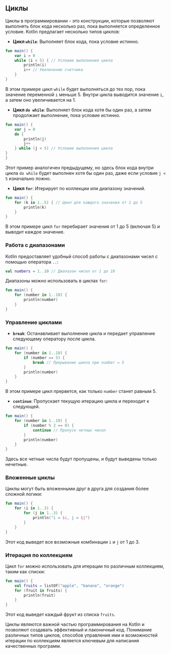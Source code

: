 <h2>Циклы</h2>

Циклы в программировании - это конструкции, которые позволяют выполнять блок кода несколько раз, пока выполняется определенное условие. Kotlin предлагает несколько типов циклов:

*   **Цикл `while`**: Выполняет блок кода, пока условие истинно.

```kotlin
fun main() {
    var i = 0
    while (i < 5) { // Условие выполнения цикла
        println(i)
        i++ // Увеличение счетчика
    }
}
```

В этом примере цикл `while` будет выполняться до тех пор, пока значение переменной `i` меньше 5. Внутри цикла выводится значение `i`, а затем оно увеличивается на 1.

*   **Цикл `do while`**: Выполняет блок кода хотя бы один раз, а затем продолжает выполнение, пока условие истинно.

```kotlin
fun main() {
    var j = 0
    do {
        println(j)
        j++
    } while (j < 5) // Условие выполнения цикла
}
}
```

Этот пример аналогичен предыдущему, но здесь блок кода внутри цикла `do while` будет выполнен хотя бы один раз, даже если условие `j < 5` изначально ложно.

*   **Цикл `for`**: Итерирует по коллекции или диапазону значений.

```kotlin
fun main() {
    for (k in 1..5) { // Цикл для каждого значения от 1 до 5
        println(k)
    }
}
```

В этом примере цикл `for` перебирает значения от 1 до 5 (включая 5) и выводит каждое значение.

### Работа с диапазонами

Kotlin предоставляет удобный способ работы с диапазонами чисел с помощью оператора `..`:

```kotlin
val numbers = 1..10 // Диапазон чисел от 1 до 10
```

Диапазоны можно использовать в циклах `for`:

```kotlin
fun main() {
    for (number in 1..10) {
        println(number)
    }
}
```

### Управление циклами

*   **`break`**: Останавливает выполнение цикла и передает управление следующему оператору после цикла.

```kotlin
fun main() {
    for (number in 1..10) {
        if (number == 5) {
            break // Прерывание цикла при number = 5
        }
        println(number)
    }
}
```

В этом примере цикл прервется, как только `number` станет равным 5.

*   **`continue`**: Пропускает текущую итерацию цикла и переходит к следующей.

```kotlin
fun main() {
    for (number in 1..10) {
        if (number % 2 == 0) {
            continue // Пропуск четных чисел
        }
        println(number)
    }
}
```

Здесь все четные числа будут пропущены, и будут выведены только нечетные.

### Вложенные циклы

Циклы могут быть вложенными друг в друга для создания более сложной логики:

```kotlin
fun main() {
    for (i in 1..3) {
        for (j in 1..3) {
            println("i = $i, j = $j")
        }
    }
}
```

Этот код выведет все возможные комбинации `i` и `j` от 1 до 3.

### Итерация по коллекциям

Цикл `for` можно использовать для итерации по различным коллекциям, таким как списки:

```kotlin
fun main() {
    val fruits = listOf("apple", "banana", "orange")
    for (fruit in fruits) {
        println(fruit)
    }
}
```

Этот код выведет каждый фрукт из списка `fruits`.

Циклы являются важной частью программирования на Kotlin и позволяют создавать эффективный и лаконичный код. Понимание различных типов циклов, способов управления ими и возможностей итерации по коллекциям является ключевым для написания качественных программ.
